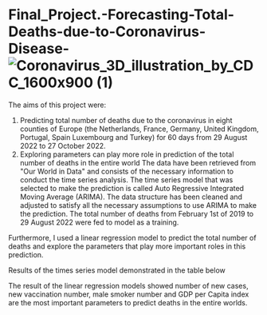 # Final_Project.-Forecasting-Total-Deaths-due-to-Coronavirus-Disease-![Coronavirus_3D_illustration_by_CDC_1600x900 (1)](https://user-images.githubusercontent.com/111515711/200666768-457168c7-3f4f-4d50-8a77-b367b531e49c.png)
The aims of this project were:

1) Predicting total number of deaths due to the coronavirus in eight counties of Europe (the Netherlands, France, Germany, United Kingdom, Portugal, Spain Luxembourg and Turkey) for 60 days from 29 August 2022 to 27 October 2022.
2) Exploring parameters can play more role in prediction of the total number of deaths in the entire world
The data have been retrieved from "Our World in Data" and consists of the necessary information to conduct the time series analysis. The time series model that was selected to make the prediction is called Auto Regressive Integrated Moving Average (ARIMA). The data structure has been cleaned and adjusted to satisfy all the necessary assumptions to use ARIMA to make the prediction. The total number of deaths from February 1st of 2019 to 29 August 2022 were fed to model as a training.

Furthermore, I used a linear regression model to predict the total number of deaths and explore the parameters that play more important roles in this prediction.

Results of the times series model demonstrated in the table below


The result of the linear regression models showed number of new cases, new vaccination number, male smoker number and GDP per Capita index are the most important parameters to predict deaths in the entire worlds.  
